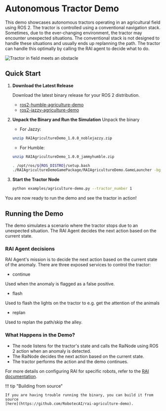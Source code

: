 # Autonomous Tractor Demo

This demo showcases autonomous tractors operating in an agricultural field using ROS 2. The tractor
is controlled using a conventional navigation stack. Sometimes, due to the ever-changing
environment, the tractor may encounter unexpected situations. The conventional stack is not designed
to handle these situations and usually ends up replanning the path. The tractor can handle this
optimally by calling the RAI agent to decide what to do.

![Tractor in field meets an obstacle](../imgs/agriculture_demo.gif)

## Quick Start

1. **Download the Latest Release**

   Download the latest binary release for your ROS 2 distribution.

   - [ros2-humble-agriculture-demo](https://robotec-ml-roscon2024-demos.s3.eu-central-1.amazonaws.com/ROSCON_Release/RAIAgricultureDemo_1.0.0_jammyhumble.zip)
   - [ros2-jazzy-agriculture-demo](https://robotec-ml-roscon2024-demos.s3.eu-central-1.amazonaws.com/ROSCON_Release/RAIAgricultureDemo_1.0.0_noblejazzy.zip)

2. **Unpack the Binary and Run the Simulation** Unpack the binary

   - For Jazzy:

   ```bash
   unzip RAIAgricultureDemo_1.0.0_noblejazzy.zip
   ```

   - For Humble:

   ```bash
   unzip RAIAgricultureDemo_1.0.0_jammyhumble.zip
   ```

   ```bash
   . /opt/ros/${ROS_DISTRO}/setup.bash
   ./RAIAgricultureDemoGamePackage/RAIAgricultureDemo.GameLauncher -bg_ConnectToAssetProcessor=0
   ```

3. **Start the Tractor Node**

   ```bash
   python examples/agriculture-demo.py --tractor_number 1
   ```

You are now ready to run the demo and see the tractor in action!

## Running the Demo

The demo simulates a scenario where the tractor stops due to an unexpected situation. The RAI Agent
decides the next action based on the current state.

### RAI Agent decisions

RAI Agent's mission is to decide the next action based on the current state of the anomaly. There
are three exposed services to control the tractor:

- continue

Used when the anomaly is flagged as a false positive.

- flash

Used to flash the lights on the tractor to e.g. get the attention of the animals

- replan

Used to replan the path/skip the alley.

### What Happens in the Demo?

- The node listens for the tractor's state and calls the RaiNode using ROS 2 action when an anomaly
  is detected.
- The RaiNode decides the next action based on the current state.
- The tractor performs the action and the demo continues.

For more details on configuring RAI for specific robots, refer to the
[RAI documentation](../create_robots_whoami.md).

!!! tip "Building from source"

    If you are having trouble running the binary, you can build it from source
    [here](https://github.com/RobotecAI/rai-agriculture-demo).
